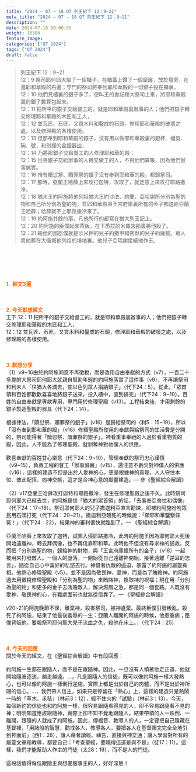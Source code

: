 ```yaml
---
title: "2024 – 07 – 18 QT 列王紀下 12：9~21"
meta_title: "2024 – 07 – 18 QT 列王紀下 12：9~21"
description: ""
date: 2024-07-18 00:00:55
weight: 16380
feature_image: 
categories: ["QT 2024"]
tags: ["QT 2024"]
draft: false
---
```


<blockquote>列王紀下 12：9~21<br />
12：9 祭司耶何耶大取了一個櫃子，在櫃蓋上鑽了一個窟窿，放於壇旁，在進耶和華殿的右邊；守門的祭司將奉到耶和華殿的一切銀子投在櫃裏。<br />
12：10 他們見櫃裏的銀子多了，便叫王的書記和大祭司上來，將耶和華殿裏的銀子數算包起來。<br />
12：11 把所平的銀子交給督工的，就是耶和華殿裏辦事的人；他們把銀子轉交修理耶和華殿的木匠和工人，<br />
12：12 並瓦匠、石匠，又買木料和鑿成的石頭，修理耶和華殿的破壞之處，以及修理殿的各樣使用。<br />
12：13 但那奉到耶和華殿的銀子，沒有用以做耶和華殿裏的銀杯、蠟剪、碗、號，和別樣的金銀器皿，<br />
12：14 乃將那銀子交給督工的人修理耶和華的殿；<br />
12：15 且將銀子交給辦事的人轉交做工的人，不與他們算賬，因為他們辦事誠實。<br />
12：16 惟有贖愆祭、贖罪祭的銀子沒有奉到耶和華的殿，都歸祭司。<br />
12：17 那時，亞蘭王哈薛上來攻打迦特，攻取了，就定意上來攻打耶路撒冷。<br />
12：18 猶大王約阿施將他列祖猶大王約沙法、約蘭、亞哈謝所分別為聖的物和自己所分別為聖的物，並耶和華殿與王宮府庫裏所有的金子都送給亞蘭王哈薛；哈薛就不上耶路撒冷來了。<br />
12：19 約阿施其餘的事，凡他所行的都寫在猶大列王記上。<br />
12：20 約阿施的臣僕起來背叛，在下悉拉的米羅宮那裏將他殺了。<br />
12：21 殺他的那臣僕就是示米押的兒子約撒甲和朔默的兒子約薩拔。眾人將他葬在大衛城他列祖的墳地裏。他兒子亞瑪謝接續他作王。</blockquote><br />
&nbsp;<br />
<br />
&nbsp;<br />
<br />
<span style="color: #ff6600;"><strong>1.  經文3遍</strong></span><br />
<br />
&nbsp;<br />
<br />
<span style="color: #ff6600;"><strong>2. 今天默想經文<br />
</strong></span>王下 12：11 把所平的銀子交給督工的，就是耶和華殿裏辦事的人；他們把銀子轉交修理耶和華殿的木匠和工人，<br />
12：12 並瓦匠、石匠，又買木料和鑿成的石頭，修理耶和華殿的破壞之處，以及修理殿的各樣使用。<br />
<br />
&nbsp;<br />
<br />
<strong><span style="color: #ff6600;">3. 默想分享<br />
</span></strong>（1）v9~16由於約阿施同意不再徵稅，而是改用自由奉獻的方式（v7），一百二十多歲的大祭司耶何耶大就親自幫助年輕的約阿施落實了這件事（v9），不再讓祭司和利未人「往猶大各城去，使以色列眾人捐納銀子」（代下24：5）。從此，「眾首領和百姓都歡歡喜喜地將銀子送來，投入櫃中，直到捐完」（代下24：9~10）。百姓的自由奉獻是專款專用，專門用於修理聖殿（v13）。工程結束後，才用剩餘的銀子製造聖殿的器具（代下24：14）。<br />
<br />
根據律法，「贖愆祭、贖罪祭的銀子」(v16）是歸給祭司的（利5：15~19），所以「沒有奉到耶和華的殿」（v16）修繕聖殿所使用的奉獻與給祭司的生活費是分開的，祭司能得著「贖愆祭、贖罪祭的銀子」。神看重事奉祂的人過於看重物質的殿，因此，人不能為了修理聖殿，就剝奪神對祂僕人的供應。<br />
<br />
歡喜奉獻的百姓甘心樂意（代下24：9~10），管理奉獻的祭司忠心謹慎（v9~15），負責工程的督工「辦事誠實」（v15），還注意不虧欠對神僕人的供應（v16），這樣的建造不但是出於人愛神的心，更是根據神的真理，人人守住本位、彼此配搭、向神交帳，這才是合神心意的屬靈建造。— 參《聖經綜合解讀》<br />
<br />
（2）v17亞蘭王哈薛攻打迦特和耶路撒冷，發生在修理聖殿之後不久。此時祭司耶何耶大已經去世，約阿施聽信「猶大的眾首領」的話，「去事奉亞舍拉和偶像」（代下24：17~18）。祭司耶何耶大的兒子撒迦利亞直言勸諫，卻被約阿施吩咐眾民用石頭打死（代下24：20~21）。撒迦利亞臨死的時候說：「願耶和華鑒察伸冤！」（代下24：22），結果神的審判很快就臨到了。— 《聖經綜合解讀》<br />
<br />
亞蘭王哈薛上來攻取了迦特，試圖入侵耶路撒冷，此時約阿施王因為耶何耶大死後開始遠離神，轉去拜偶像，也不再信靠耶和華。此時他不但沒有尋求神的拯救，反而把「分別為聖的物」歸給神的財物，與「王宮府庫裡所有的金子」（v18）一起被用來打發敵人。一個人的墮落，一開始從自己遠離神開始，接著遠離「逆耳的忠言」，隨從自己心中喜好的私慾去行。神借著仇敵的逼迫，暴露了約阿施的屬靈真相。他熱心修理聖殿（v5），並不是因為敬畏神、愛神，而是為了賄賂神。約阿施過去用徵稅修理聖殿和「分別為聖的物」來賄賂神，換取神的祝福；現在用「分別為聖的物」和更多的金子去賄賂敵人，解決燃眉之急，都是同一個套路。人既沒有愛神、敬畏神的心，在難處面前也就無從信靠了。— 《聖經綜合解讀》<br />
<br />
v20~21約阿施晚節不保，離棄神，殺害祭司，被神遺棄。最終臣僕引發叛亂，殺死了約阿施，結束了他最後羞辱的一生：亞蘭人離開約阿施的時候，他患重病；臣僕背叛他，要報祭司耶何耶大兒子流血之仇，殺他在床上。」（代下24：25）<br />
<br />
&nbsp;<br />
<br />
<strong style="font-size: inherit;"><span style="color: #ff6600;">4. 今天的回應<br />
</span></strong>關於今天的經文，在《聖經綜合解讀》中有段回應：<br />
<br />
約阿施一生都在跟隨人，而不是在跟隨神。因此，一旦沒有人領著他走正道，他就開始隨波逐流，越走越遠。…，凡是跟隨人的信徒，既可以像約阿施一樣大發熱心，也可以像約阿施一樣倒行逆施，實際上都是出於自己的肉體，而不是出於神所賜的信心。…，我們帶人信主，如果只是停留在「熱心」上，這樣的建造只是熱鬧一時的「草木、禾秸」（林前3：12），經不住火的「試驗」（林前3：13）。今天，每個新約的信徒也和約阿施一樣，很容易跟隨看得見的人，卻不容易跟隨看不見的神；明明知道應該跟隨神，實際上卻不知不覺地跟隨人。結果帶領的人一跌倒、一離開，跟隨的人就成了約阿施。因此，傳福音、教導人的人，一定要把自己隱藏在基督裡，「用諸般的智慧，勸戒各人，教導各人，要把各人在基督裡完完全全地引到神面前」（西1：28），讓人藉著讀經、禱告，直接與神交通；讓人學習對所有的屬靈文章和教導，都要自己：「考查聖經，要曉得這道是與不是」（徒17：11）。這樣，我們才能幫助人作主的門徒（太28：19），而不是人的門徒。<br />
<br />
這段話值得每位跟隨主與想要服事主的人，好好深思！<br />
<br />
&nbsp;<br />
<br />
&nbsp;<br />
<br />
&nbsp;<br />
<br />
&nbsp;<br />
<br />
&nbsp;<br />
<br />
<audio style="display: none;" controls="controls"></audio><br />
<br />
<audio style="display: none;" controls="controls"></audio><br />
<br />
<audio style="display: none;" controls="controls"></audio><br />
<br />
<audio style="display: none;" controls="controls"></audio><br />
<br />
<audio style="display: none;" controls="controls"></audio>
        